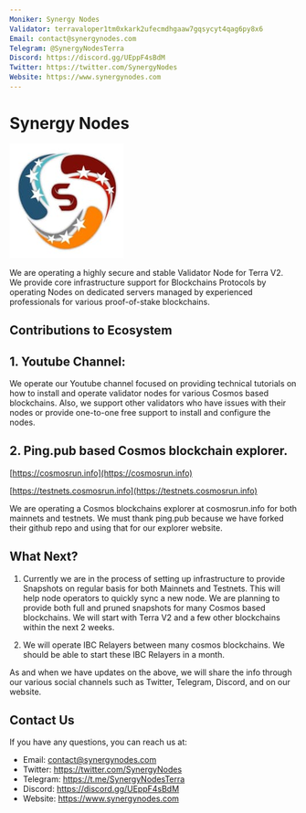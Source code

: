 ```yaml
---
Moniker: Synergy Nodes
Validator: terravaloper1tm0xkark2ufecmdhgaaw7gqsycyt4qag6py8x6
Email: contact@synergynodes.com
Telegram: @SynergyNodesTerra
Discord: https://discord.gg/UEppF4sBdM
Twitter: https://twitter.com/SynergyNodes
Website: https://www.synergynodes.com
---
```


# Synergy Nodes
![SynergyNodes](synergynodes.jpeg)

We are operating a highly secure and stable Validator Node for Terra V2. We provide core infrastructure support for Blockchains Protocols by operating Nodes on dedicated servers managed by experienced professionals for various proof-of-stake blockchains.

## Contributions to Ecosystem

## 1. Youtube Channel: 

We operate our Youtube channel focused on providing technical tutorials on how to install and operate validator nodes for various Cosmos based blockchains. Also, we support other validators who have issues with their nodes or provide one-to-one free support to install and configure the nodes.

## 2. Ping.pub based Cosmos blockchain explorer.

[https://cosmosrun.info](https://cosmosrun.info)

[https://testnets.cosmosrun.info](https://testnets.cosmosrun.info)

We are operating a Cosmos blockchains explorer at cosmosrun.info for both mainnets and testnets. We must thank ping.pub because we have forked their github repo and using that for our explorer website.

## What Next?

1. Currently we are in the process of setting up infrastructure to provide Snapshots on regular basis for both Mainnets and Testnets. This will help node operators to quickly sync a new node. We are planning to provide both full and pruned snapshots for many Cosmos based blockchains. We will start with Terra V2 and a few other blockchains within the next 2 weeks.

2. We will operate IBC Relayers between many cosmos blockchains. We should be able to start these IBC Relayers in a month.

As and when we have updates on the above, we will share the info through our various social channels such as Twitter, Telegram, Discord, and on our website.

## Contact Us

If you have any questions, you can reach us at:

- Email: contact@synergynodes.com
- Twitter: https://twitter.com/SynergyNodes
- Telegram: https://t.me/SynergyNodesTerra
- Discord: https://discord.gg/UEppF4sBdM
- Website: https://www.synergynodes.com
